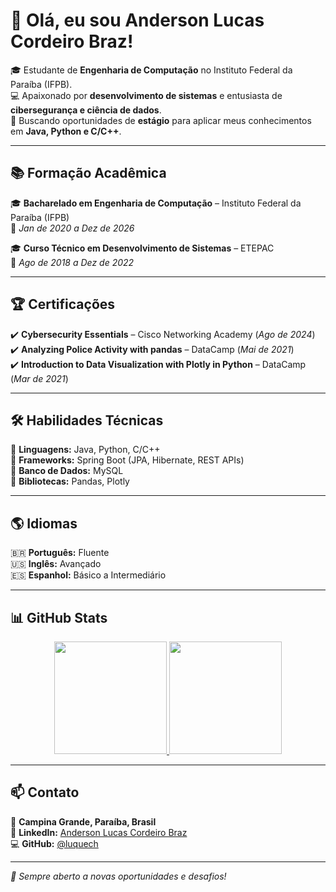 # 👋 Olá, eu sou Anderson Lucas Cordeiro Braz!

🎓 Estudante de **Engenharia de Computação** no Instituto Federal da Paraíba (IFPB).  
💻 Apaixonado por **desenvolvimento de sistemas** e entusiasta de **cibersegurança e ciência de dados**.  
🚀 Buscando oportunidades de **estágio** para aplicar meus conhecimentos em **Java, Python e C/C++**.  

---

## 📚 Formação Acadêmica  
🎓 **Bacharelado em Engenharia de Computação** – Instituto Federal da Paraíba (IFPB)  
📅 *Jan de 2020 a Dez de 2026*  

🎓 **Curso Técnico em Desenvolvimento de Sistemas** – ETEPAC  
📅 *Ago de 2018 a Dez de 2022*  

---

## 🏆 Certificações  
✔️ **Cybersecurity Essentials** – Cisco Networking Academy (*Ago de 2024*)  
✔️ **Analyzing Police Activity with pandas** – DataCamp (*Mai de 2021*)  
✔️ **Introduction to Data Visualization with Plotly in Python** – DataCamp (*Mar de 2021*)  

---

## 🛠 Habilidades Técnicas  
🔹 **Linguagens:** Java, Python, C/C++  
🔹 **Frameworks:** Spring Boot (JPA, Hibernate, REST APIs)  
🔹 **Banco de Dados:** MySQL   
🔹 **Bibliotecas:** Pandas, Plotly  


---

## 🌎 Idiomas  
🇧🇷 **Português:** Fluente  
🇺🇸 **Inglês:** Avançado  
🇪🇸 **Espanhol:** Básico a Intermediário  

---

## 📊 GitHub Stats  
<p align="center">
  <a href="https://github.com/luquech">
    <img height="180em" src="https://github-readme-stats.vercel.app/api?username=luquech&show_icons=true&theme=dracula&include_all_commits=true&count_private=true"/>
    <img height="180em" src="https://github-readme-stats.vercel.app/api/top-langs/?username=luquech&layout=compact&langs_count=8&theme=dracula"/>
  </a>
</p>


---

## 📫 Contato  
📍 **Campina Grande, Paraíba, Brasil**  
🔗 **LinkedIn:** [Anderson Lucas Cordeiro Braz](https://www.linkedin.com/in/anderson-lucas-cordeiro-braz-47169a281/)  
💻 **GitHub:** [@luquech](https://github.com/luquech)  

---

*🚀 Sempre aberto a novas oportunidades e desafios!*  
